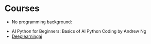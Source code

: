 # Courses

* No programming background:
- AI Python for Beginners: Basics of AI Python Coding by Andrew Ng 
 - [Deeplearningai](https://learn.deeplearning.ai/courses/ai-python-for-beginners/lesson/1/introduction)